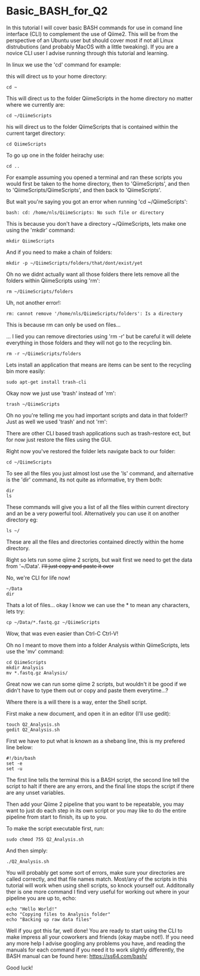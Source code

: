 # Basic_BASH_for_Q2

In this tutorial I will cover basic BASH commands for use in comand line interface (CLI) to complement the use of Qiime2. This will be from the perspective of an Ubuntu user but should cover most if not all Linux distrubutions (and probably MacOS with a little tweaking). If you are a novice CLI user I advise running through this tutorial and learning.

In linux we use the 'cd' command for example:

this will direct us to your home directory:

    cd ~
    
This will direct us to the folder QiimeScripts in the home directory no matter where we currently are:
    
    cd ~/QiimeScripts
    
his will direct us to the folder QiimeScripts that is contained within the current target directory:
    
    cd QiimeScripts 
    
To go up one in the folder heirachy use:

    cd ..
    
For example assuming you opened a terminal and ran these scripts you would first be taken to the home directory, then to 'QiimeScripts', and then to 'QiimeScripts/QiimeScripts', and then back to 'QiimeScripts'.

But wait you're saying you got an error when running 'cd ~/QiimeScripts':

    bash: cd: /home/nls/QiimeScripts: No such file or directory

This is because you don't have a directory ~/QiimeScripts, lets make one using the 'mkdir' command:

    mkdir QiimeScripts
    
And if you need to make a chain of folders:

    mkdir -p ~/QiimeScripts/folders/that/dont/exist/yet
    
Oh no we didnt actually want all those folders there lets remove all the folders within QiimeScripts using 'rm':

    rm ~/QiimeScripts/folders

Uh, not another error!:

    rm: cannot remove '/home/nls/QiimeScripts/folders': Is a directory
    
This is because rm can only be used on files...

... I lied you can remove directories using 'rm -r' but be careful it will delete everything in those folders and they will not go to the recycling bin.

    rm -r ~/QiimeScripts/folders
    
Lets install an application that means are items can be sent to the recycling bin more easily:

    sudo apt-get install trash-cli
    
Okay now we just use 'trash' instead of 'rm':

    trash ~/QiimeScripts
    
Oh no you're telling me you had important scripts and data in that folder!?
Just as well we used 'trash' and not 'rm':

There are other CLI based trash applications such as trash-restore ect, but for now just restore the files using the GUI.

Right now you've restored the folder lets navigate back to our folder:

    cd ~/QiimeScripts
    
To see all the files you just almost lost use the 'ls' command, and alternative is the 'dir' command, its not quite as informative, try them both:

    dir
    ls
        
These commands will give you a list of all the files within current directory and an be a very powerful tool.
Alternatively you can use it on another directory eg:

    ls ~/
    
  
These are all the files and directories contained directly within the home directory.

Right so lets run some qiime 2 scripts, but wait first we need to get the data from '~/Data'. ~~I'll just copy and paste it over~~

No, we're CLI for life now!

    ~/Data
    dir
    
Thats a lot of files... okay I know we can use the * to mean any characters, lets try:

    cp ~/Data/*.fastq.gz ~/QiimeScripts
    
Wow, that was even easier than Ctrl-C Ctrl-V! 

Oh no I meant to move them into a folder Analysis within QiimeScripts, lets use the 'mv' command:

    cd QiimeScripts
    mkdir Analysis
    mv *.fastq.gz Analysis/
    
Great now we can run some qiime 2 scripts, but wouldn't it be good if we didn't have to type them out or copy and paste them everytime...?

Where there is a will there is a way, enter the Shell script.

First make a new document, and open it in an editor (I'll use gedit):

    touch Q2_Analysis.sh
    gedit Q2_Analysis.sh
    
First we have to put what is known as a shebang line, this is my prefered line below:

    #!/bin/bash
    set -e
    set -u 

The first line tells the terminal this is a BASH script, the second line tell the script to halt if there are any errors, and the final line stops the script if there are any unset variables.

Then add your Qiime 2 pipeline that you want to be repeatable, you may want to just do each step in its own script or you may like to do the entire pipeline from start to finish, its up to you.

To make the script executable first, run:

    sudo chmod 755 Q2_Analysis.sh 
    
And then simply:

    ./Q2_Analysis.sh
    
You will probably get some sort of errors, make sure your directories are called correctly, and that file names match. Most/any of the scripts in this tutorial will work when using shell scripts, so knock yourself out. Additonally ther is one more command I find very useful for working out where in your pipeline you are up to, echo:

    echo "Hello World!"
    echo "Copying files to Analysis folder"
    echo "Backing up raw data files"
    
Well if you got this far, well done! You are ready to start using the CLI to make impress all your coworkers and friends (okay maybe not!). If you need any more help I advise googling any problems you have, and reading the manuals for each command if you need it to work slightly differently, the BASH manual can be found here: https://ss64.com/bash/

Good luck!
